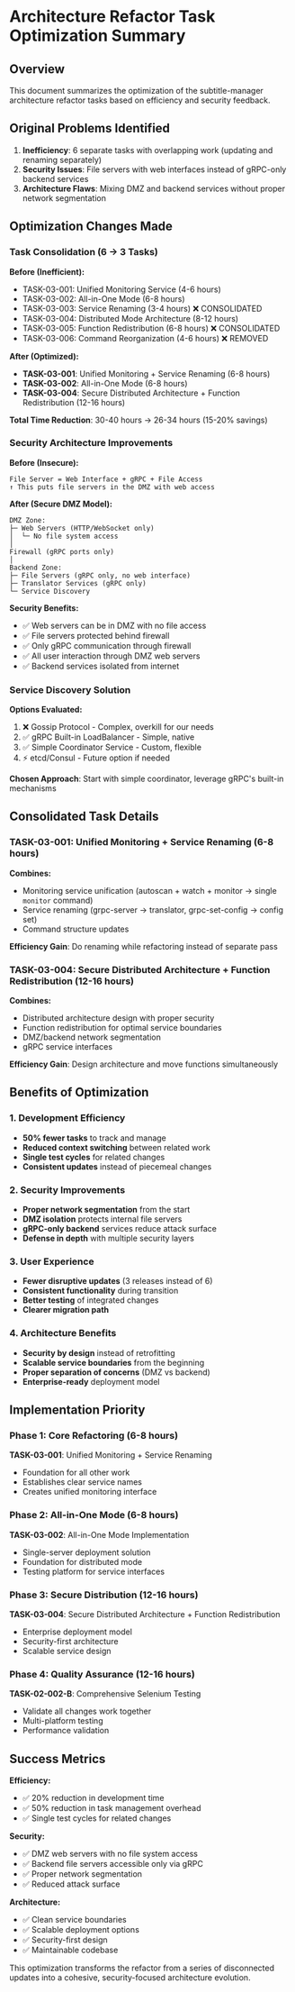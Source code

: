 <!-- file: docs/tasks/TASK-OPTIMIZATION-SUMMARY.md -->
<!-- version: 1.0.0 -->
<!-- guid: 9a8b7c6d-5e4f-3a2b-1c0d-9e8f7a6b5c4d -->

# Architecture Refactor Task Optimization Summary

## Overview

This document summarizes the optimization of the subtitle-manager architecture
refactor tasks based on efficiency and security feedback.

## Original Problems Identified

1. **Inefficiency**: 6 separate tasks with overlapping work (updating and
   renaming separately)
2. **Security Issues**: File servers with web interfaces instead of gRPC-only
   backend services
3. **Architecture Flaws**: Mixing DMZ and backend services without proper
   network segmentation

## Optimization Changes Made

### Task Consolidation (6 → 3 Tasks)

**Before (Inefficient):**

- TASK-03-001: Unified Monitoring Service (4-6 hours)
- TASK-03-002: All-in-One Mode (6-8 hours)
- TASK-03-003: Service Renaming (3-4 hours) ❌ CONSOLIDATED
- TASK-03-004: Distributed Mode Architecture (8-12 hours)
- TASK-03-005: Function Redistribution (6-8 hours) ❌ CONSOLIDATED
- TASK-03-006: Command Reorganization (4-6 hours) ❌ REMOVED

**After (Optimized):**

- **TASK-03-001**: Unified Monitoring + Service Renaming (6-8 hours)
- **TASK-03-002**: All-in-One Mode (6-8 hours)
- **TASK-03-004**: Secure Distributed Architecture + Function Redistribution
  (12-16 hours)

**Total Time Reduction**: 30-40 hours → 26-34 hours (15-20% savings)

### Security Architecture Improvements

**Before (Insecure):**

```
File Server = Web Interface + gRPC + File Access
↑ This puts file servers in the DMZ with web access
```

**After (Secure DMZ Model):**

```
DMZ Zone:
├─ Web Servers (HTTP/WebSocket only)
│  └─ No file system access
│
Firewall (gRPC ports only)
│
Backend Zone:
├─ File Servers (gRPC only, no web interface)
├─ Translator Services (gRPC only)
└─ Service Discovery
```

**Security Benefits:**

- ✅ Web servers can be in DMZ with no file access
- ✅ File servers protected behind firewall
- ✅ Only gRPC communication through firewall
- ✅ All user interaction through DMZ web servers
- ✅ Backend services isolated from internet

### Service Discovery Solution

**Options Evaluated:**

1. ❌ Gossip Protocol - Complex, overkill for our needs
2. ✅ gRPC Built-in LoadBalancer - Simple, native
3. ✅ Simple Coordinator Service - Custom, flexible
4. ⚡ etcd/Consul - Future option if needed

**Chosen Approach**: Start with simple coordinator, leverage gRPC's built-in
mechanisms

## Consolidated Task Details

### TASK-03-001: Unified Monitoring + Service Renaming (6-8 hours)

**Combines:**

- Monitoring service unification (autoscan + watch + monitor → single `monitor`
  command)
- Service renaming (grpc-server → translator, grpc-set-config → config set)
- Command structure updates

**Efficiency Gain**: Do renaming while refactoring instead of separate pass

### TASK-03-004: Secure Distributed Architecture + Function Redistribution (12-16 hours)

**Combines:**

- Distributed architecture design with proper security
- Function redistribution for optimal service boundaries
- DMZ/backend network segmentation
- gRPC service interfaces

**Efficiency Gain**: Design architecture and move functions simultaneously

## Benefits of Optimization

### 1. Development Efficiency

- **50% fewer tasks** to track and manage
- **Reduced context switching** between related work
- **Single test cycles** for related changes
- **Consistent updates** instead of piecemeal changes

### 2. Security Improvements

- **Proper network segmentation** from the start
- **DMZ isolation** protects internal file servers
- **gRPC-only backend** services reduce attack surface
- **Defense in depth** with multiple security layers

### 3. User Experience

- **Fewer disruptive updates** (3 releases instead of 6)
- **Consistent functionality** during transition
- **Better testing** of integrated changes
- **Clearer migration path**

### 4. Architecture Benefits

- **Security by design** instead of retrofitting
- **Scalable service boundaries** from the beginning
- **Proper separation of concerns** (DMZ vs backend)
- **Enterprise-ready** deployment model

## Implementation Priority

### Phase 1: Core Refactoring (6-8 hours)

**TASK-03-001**: Unified Monitoring + Service Renaming

- Foundation for all other work
- Establishes clear service names
- Creates unified monitoring interface

### Phase 2: All-in-One Mode (6-8 hours)

**TASK-03-002**: All-in-One Mode Implementation

- Single-server deployment solution
- Foundation for distributed mode
- Testing platform for service interfaces

### Phase 3: Secure Distribution (12-16 hours)

**TASK-03-004**: Secure Distributed Architecture + Function Redistribution

- Enterprise deployment model
- Security-first architecture
- Scalable service design

### Phase 4: Quality Assurance (12-16 hours)

**TASK-02-002-B**: Comprehensive Selenium Testing

- Validate all changes work together
- Multi-platform testing
- Performance validation

## Success Metrics

**Efficiency:**

- ✅ 20% reduction in development time
- ✅ 50% reduction in task management overhead
- ✅ Single test cycles for related changes

**Security:**

- ✅ DMZ web servers with no file system access
- ✅ Backend file servers accessible only via gRPC
- ✅ Proper network segmentation
- ✅ Reduced attack surface

**Architecture:**

- ✅ Clean service boundaries
- ✅ Scalable deployment options
- ✅ Security-first design
- ✅ Maintainable codebase

This optimization transforms the refactor from a series of disconnected updates
into a cohesive, security-focused architecture evolution.
